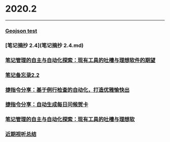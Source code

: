# 2020.2
****
### [Geojson test](HongKongBuilding3D.json)
### [笔记摘抄 2.4](笔记摘抄 2.4.md)
### [笔记管理的自主与自动化探索：现有工具的吐槽与理想软件的期望](笔记管理的自主与自动化探索_现有工具的吐槽与理想软件的期望.md)
### [笔记备忘录2.2](笔记备忘录.md)
### [捷指令分享：基于例行检查的自动化，打造优雅愉快出](210202-100033.html)
### [捷指令分享：自动生成每日问候贺卡](210202-100044.html)
### [笔记管理的自主与自动化探索：现有工具的吐槽与理想软](210202-100024.html)
### [近期视听总结](22.pdf)